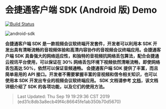 # 会捷通客户端 SDK (Android 版) Demo

[![Build Status](https://travis-ci.org/hexmeet/HJT-SDK-Android-Demo.svg?branch=master)](https://travis-ci.org/hexmeet/HJT-SDK-Android-Demo)

![android-sdk](./speaker-view.png)

**会捷通客户端 SDK 是⼀款视频会议软终端开发套件，开发者可以利⽤本 SDK 开发出具有清晰流畅的⾳视频体验和⾼清内容协作的⾳视频会议终端应用。会捷通客户端 SDK 具备强⼤的⽹络适应性，和独特的⾳视频抗⽹络丢包算法，配合会捷通云视讯平台使⽤，可以保证在 30% ⽹络丢包环境下视频依然清晰流畅，即使⽹络丢包⾼达 50%，依然可以保证⾳频通畅。 会捷通客户端 SDK 提供了丰富，⽽且简单易⽤的 API 接⼝。开发者不需要掌握丰富的⾳视频和信令相关知识，也可以使⽤本 SDK 开发出专业的视频会议软终端应用。 SDK 文档请参考 [文档](https://developer.hexmeet.com/svcsdk/Android-sdk.html)，该文档详细介绍了 SDK 的各项功能，以及它们的使⽤⽅法。**

> Last Updated: Thu Sep 19 19:29:36 CST 2019 (ed31c8db3a8ecb49f4c86645fe1ab350b70d5670)
